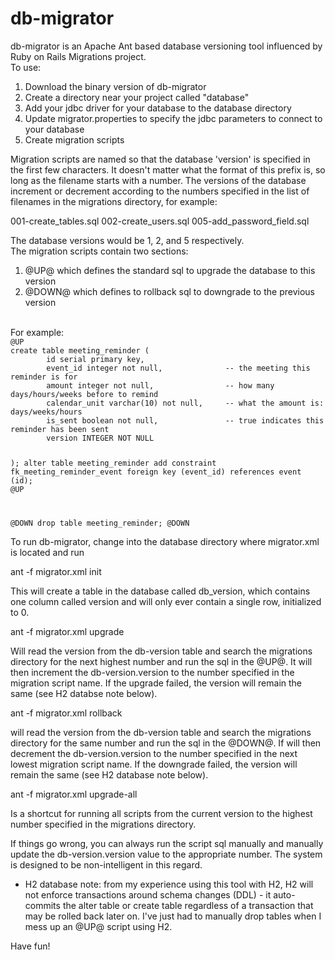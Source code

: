 db-migrator
===========

db-migrator is an Apache Ant based database versioning tool influenced by Ruby on Rails Migrations project.
<br/>
To use:

1. Download the binary version of db-migrator
2. Create a directory near your project called "database"
3. Add your jdbc driver for your database to the database directory
4. Update migrator.properties to specify the jdbc parameters to connect to your database
5. Create migration scripts

Migration scripts are named so that the database 'version' is specified in the first few characters.  It doesn't matter what the format of this prefix is, so long as the filename starts with a number.  The versions of the database increment or decrement according to the numbers specified in the list of filenames in the migrations directory, for example:

001-create_tables.sql
002-create_users.sql
005-add_password_field.sql

The database versions would be 1, 2, and 5 respectively.
<br/>
The migration scripts contain two sections: 
1. @UP@ which defines the standard sql to upgrade the database to this version
2. @DOWN@ which defines to rollback sql to downgrade to the previous version
<br/>
For example:

<code>
@UP
create table meeting_reminder (
        id serial primary key,
        event_id integer not null,              -- the meeting this reminder is for
        amount integer not null,                -- how many days/hours/weeks before to remind
        calendar_unit varchar(10) not null,     -- what the amount is: days/weeks/hours
        is_sent boolean not null,               -- true indicates this reminder has been sent
        version INTEGER NOT NULL                                 

);
alter table meeting_reminder add constraint fk_meeting_reminder_event foreign key (event_id) references event (id);
@UP

@DOWN
drop table meeting_reminder;
@DOWN
</code>

To run db-migrator, change into the database directory where migrator.xml is located and run

ant -f migrator.xml init  

This will create a table in the database called db_version, which contains one column called version and will only ever contain a single row, initialized to 0.

ant -f migrator.xml upgrade

Will read the version from the db-version table and search the migrations directory for the next highest number and run the sql in the @UP@.  It will then increment the db-version.version to the number specified in the migration script name.  If the upgrade failed, the version will remain the same (see H2 databse note below).

ant -f migrator.xml rollback

will read the version from the db-version table and search the migrations directory for the same number and run the sql in the @DOWN@.  If will then decrement the db-version.version to the number specified in the next lowest migration script name.  If the downgrade failed, the version will remain the same (see H2 database note below).

ant -f migrator.xml upgrade-all

Is a shortcut for running all scripts from the current version to the highest number specified in the migrations directory.

If things go wrong, you can always run the script sql manually and manually update the db-version.version value to the appropriate number.  The system is designed to be non-intelligent in this regard.

* H2 database note:  from my experience using this tool with H2, H2 will not enforce transactions around schema changes (DDL) - it auto-commits the alter table or create table regardless of a transaction that may be rolled back later on.  I've just had to manually drop tables when I mess up an @UP@ script using H2.

Have fun!